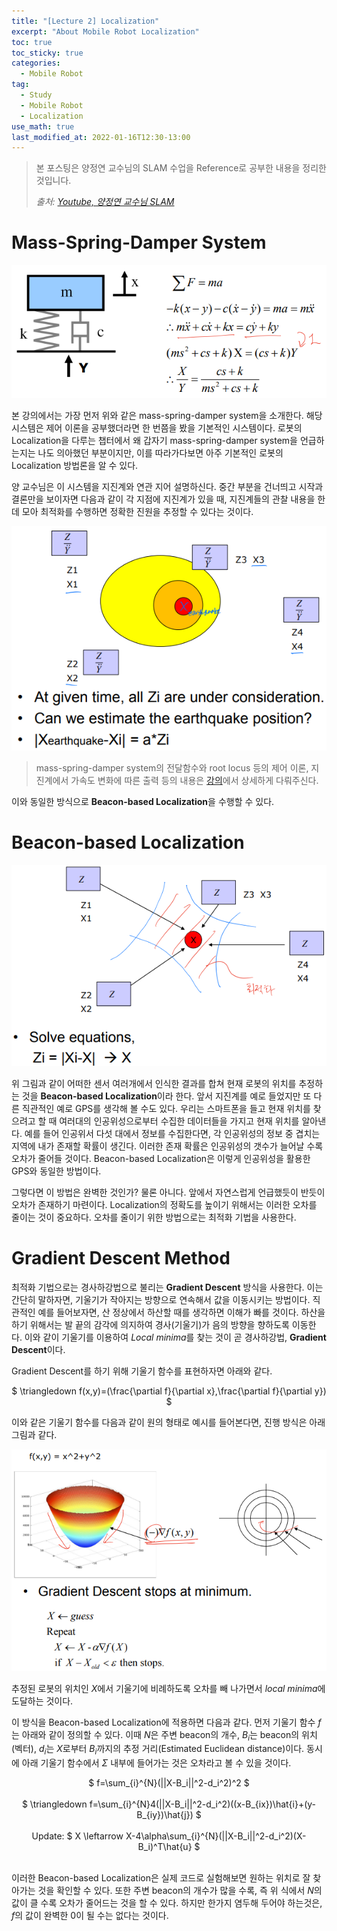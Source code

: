 ```yaml
---
title: "[Lecture 2] Localization"
excerpt: "About Mobile Robot Localization"
toc: true
toc_sticky: true
categories:
  - Mobile Robot
tag:
  - Study
  - Mobile Robot
  - Localization
use_math: true
last_modified_at: 2022-01-16T12:30-13:00
---
```


> 본 포스팅은 양정연 교수님의 SLAM 수업을 Reference로 공부한 내용을 정리한 것입니다.
>
> *출처: [Youtube, 양정연 교수님 SLAM](https://www.youtube.com/watch?v=pY2Vppa_y38&list=PL3Ax8f2laJ6vU449FdgWlVl2VtizhDIfj)*


# Mass-Spring-Damper System

![mass_spring_damper](/assets/images/mobile-robot-lec2/mass_spring_damper.PNG)

본 강의에서는 가장 먼저 위와 같은 mass-spring-damper system을 소개한다. 해당 시스템은 제어 이론을 공부했더라면 한 번쯤을 봤을 기본적인 시스템이다. 로봇의 Localization을 다루는 챕터에서 왜 갑자기 mass-spring-damper system을 언급하는지는 나도 의아했던 부분이지만, 이를 따라가다보면 아주 기본적인 로봇의 Localization 방법론을 알 수 있다.

양 교수님은 이 시스템을 지진계와 연관 지어 설명하신다. 중간 부분을 건너띄고 시작과 결론만을 보이자면 다음과 같이 각 지점에 지진계가 있을 때, 지진계들의 관찰 내용을 한데 모아 최적화를 수행하면 정확한 진원을 추정할 수 있다는 것이다.

![earthquake](/assets/images/mobile-robot-lec2/earthquake.PNG)

> mass-spring-damper system의 전달함수와 root locus 등의 제어 이론, 지진계에서 가속도 변화에 따른 출력 등의 내용은 [강의](https://www.youtube.com/watch?v=qbyb7hWDgYY&list=PL3Ax8f2laJ6vU449FdgWlVl2VtizhDIfj&index=9)에서 상세하게 다뤄주신다.

이와 동일한 방식으로 **Beacon-based Localization**을 수행할 수 있다.

# Beacon-based Localization

![beacon_based_localization](/assets/images/mobile-robot-lec2/beacon_based_localization.PNG)

위 그림과 같이 어떠한 센서 여러개에서 인식한 결과를 합쳐 현재 로봇의 위치를 추정하는 것을 **Beacon-based Localization**이라 한다. 앞서 지진계를 예로 들었지만 또 다른 직관적인 예로 GPS를 생각해 볼 수도 있다. 우리는 스마트폰을 들고 현재 위치를 찾으려고 할 때 여러대의 인공위성으로부터 수집한 데이터들을 가지고 현재 위치를 알아낸다. 예를 들어 인공위서 다섯 대에서 정보를 수집한다면, 각 인공위성의 정보 중 겹치는 지역에 내가 존재할 확률이 생긴다. 이러한 존재 확률은 인공위성의 갯수가 늘어날 수록 오차가 줄어들 것이다. Beacon-based Localization은 이렇게 인공위성을 활용한 GPS와 동일한 방법이다.

그렇다면 이 방법은 완벽한 것인가? 물론 아니다. 앞에서 자연스럽게 언급했듯이 반듯이 오차가 존재하기 마련이다. Localization의 정확도를 높이기 위해서는 이러한 오차를 줄이는 것이 중요하다. 오차를 줄이기 위한 방법으로는 최적화 기법을 사용한다.

# Gradient Descent Method
최적화 기법으로는 경사하강법으로 불리는 **Gradient Descent** 방식을 사용한다. 이는 간단히 말하자면, 기울기가 작아지는 방향으로 연속해서 값을 이동시키는 방법이다. 직관적인 예를 들어보자면, 산 정상에서 하산할 때를 생각하면 이해가 빠를 것이다. 하산을 하기 위해서는 발 끝의 감각에 의지하여 경사(기울기)가 음의 방향을 향하도록 이동한다. 이와 같이 기울기를 이용하여 *Local minima*를 찾는 것이 곧 경사하강법, **Gradient Descent**이다.

Gradient Descent를 하기 위해 기울기 함수를 표현하자면 아래와 같다.

<center> $ \triangledown f(x,y)=(\frac{\partial f}{\partial x},\frac{\partial f}{\partial y}) $ </center>

이와 같은 기울기 함수를 다음과 같이 원의 형태로 예시를 들어본다면, 진행 방식은 아래 그림과 같다.

![gradient_descent](/assets/images/mobile-robot-lec2/gradient_descent.PNG)

추정된 로봇의 위치인 $X$에서 기울기에 비례하도록 오차를 빼 나가면서 *local minima*에 도달하는 것이다.

이 방식을 Beacon-based Localization에 적용하면 다음과 같다. 먼저 기울기 함수 $f$는 아래와 같이 정의할 수 있다. 이때 $N$은 주변 beacon의 개수, $B_i$는 beacon의 위치(벡터), $d_i$는 $X$로부터 $B_i$까지의 추정 거리(Estimated Euclidean distance)이다. 동시에 아래 기울기 함수에서 $\Sigma$ 내부에 들어가는 것은 오차라고 볼 수 있을 것이다.

<center> $ f=\sum_{i}^{N}(||X-B_i||^2-d_i^2)^2 $ </center><br>

<center> $ \triangledown f=\sum_{i}^{N}4(||X-B_i||^2-d_i^2)((x-B_{ix})\hat{i}+(y-B_{iy})\hat{j}) $ </center> <br>

<center> Update: $ X \leftarrow X-4\alpha\sum_{i}^{N}(||X-B_i||^2-d_i^2)(X-B_i)^T\hat{u} $ </center><br>

이러한 Beacon-based Localization은 실제 코드로 실험해보면 원하는 위치로 잘 찾아가는 것을 확인할 수 있다. 또한 주변 beacon의 개수가 많을 수록, 즉 위 식에서 $N$의 값이 클 수록 오차가 줄어드는 것을 할 수 있다. 하지만 한가지 염두해 두어야 하는것은, $f$의 값이 완벽한 0이 될 수는 없다는 것이다.
